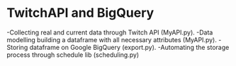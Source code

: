 # TwitchAPI and BigQuery

-Collecting real and current data through Twitch API (MyAPI.py). 
-Data modelling building a dataframe with all necessary attributes (MyAPI.py).
-Storing dataframe on Google BigQuery (export.py).
-Automating the storage process through schedule lib (scheduling.py)
